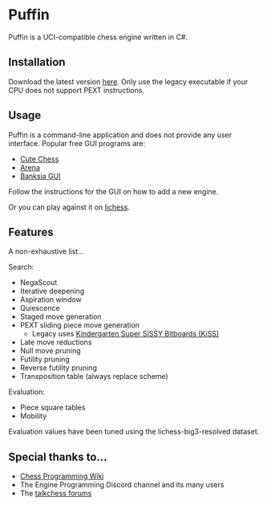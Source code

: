 # Puffin

Puffin is a UCI-compatible chess engine written in C#.

## Installation

Download the latest version [here](https://github.com/kurt1288/Skookum/releases/latest). Only use the legacy executable
if your CPU does not support PEXT instructions.

## Usage

Puffin is a command-line application and does not provide any user interface. Popular free GUI programs are:

* [Cute Chess](https://github.com/cutechess/cutechess)
* [Arena](http://www.playwitharena.de/)
* [Banksia GUI](https://banksiagui.com/)

Follow the instructions for the GUI on how to add a new engine.

Or you can play against it on [lichess](https://lichess.org/@/PuffinBot).

## Features

A non-exhaustive list...

Search:
* NegaScout
* Iterative deepening
* Aspiration window
* Quiescence
* Staged move generation
* PEXT sliding piece move generation
	* Legacy uses [Kindergarten Super SISSY Bitboards (KiSS)](https://www.talkchess.com/forum3/viewtopic.php?f=7&t=81234&start=30)
* Late move reductions
* Null move pruning
* Futility pruning
* Reverse futility pruning
* Transposition table (always replace scheme)

Evaluation:
* Piece square tables
* Mobility

Evaluation values have been tuned using the lichess-big3-resolved dataset.

## Special thanks to...
* [Chess Programming Wiki](https://www.chessprogramming.org/Main_Page)
* The Engine Programming Discord channel and its many users
* The [talkchess forums](https://talkchess.com)